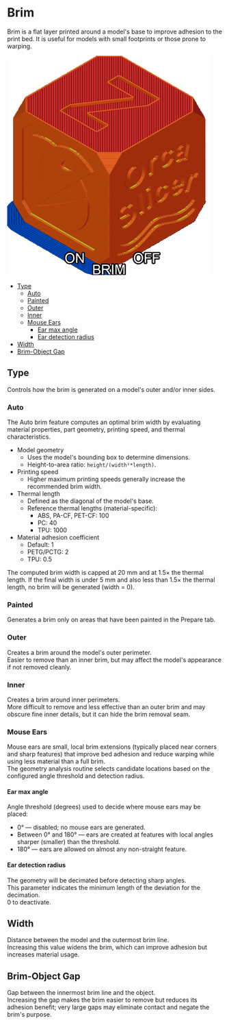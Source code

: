 # Brim

Brim is a flat layer printed around a model's base to improve adhesion to the print bed. It is useful for models with small footprints or those prone to warping.

![brim](https://github.com/SoftFever/OrcaSlicer/blob/main/doc/images/brim/brim.png)

- [Type](#type)
  - [Auto](#auto)
  - [Painted](#painted)
  - [Outer](#outer)
  - [Inner](#inner)
  - [Mouse Ears](#mouse-ears)
    - [Ear max angle](#ear-max-angle)
    - [Ear detection radius](#ear-detection-radius)
- [Width](#width)
- [Brim-Object Gap](#brim-object-gap)

## Type

Controls how the brim is generated on a model's outer and/or inner sides.

### Auto

The Auto brim feature computes an optimal brim width by evaluating material properties, part geometry, printing speed, and thermal characteristics.

- Model geometry
  - Uses the model's bounding box to determine dimensions.
  - Height-to-area ratio: `height/(width²*length)`.
- Printing speed
  - Higher maximum printing speeds generally increase the recommended brim width.
- Thermal length
  - Defined as the diagonal of the model's base.
  - Reference thermal lengths (material-specific):
    - ABS, PA-CF, PET-CF: 100
    - PC: 40
    - TPU: 1000
- Material adhesion coefficient
  - Default: 1
  - PETG/PCTG: 2
  - TPU: 0.5

The computed brim width is capped at 20 mm and at 1.5× the thermal length. If the final width is under 5 mm and also less than 1.5× the thermal length, no brim will be generated (width = 0).

### Painted

Generates a brim only on areas that have been painted in the Prepare tab.

### Outer

Creates a brim around the model's outer perimeter.  
Easier to remove than an inner brim, but may affect the model's appearance if not removed cleanly.

### Inner

Creates a brim around inner perimeters.  
More difficult to remove and less effective than an outer brim and may obscure fine inner details, but it can hide the brim removal seam.

### Mouse Ears

Mouse ears are small, local brim extensions (typically placed near corners and sharp features) that improve bed adhesion and reduce warping while using less material than a full brim.  
The geometry analysis routine selects candidate locations based on the configured angle threshold and detection radius.

#### Ear max angle

Angle threshold (degrees) used to decide where mouse ears may be placed:

- 0° — disabled; no mouse ears are generated.
- Between 0° and 180° — ears are created at features with local angles sharper (smaller) than the threshold.
- 180° — ears are allowed on almost any non-straight feature.

#### Ear detection radius

The geometry will be decimated before detecting sharp angles.  
This parameter indicates the minimum length of the deviation for the decimation.  
0 to deactivate.

## Width

Distance between the model and the outermost brim line.  
Increasing this value widens the brim, which can improve adhesion but increases material usage.

## Brim-Object Gap

Gap between the innermost brim line and the object.  
Increasing the gap makes the brim easier to remove but reduces its adhesion benefit; very large gaps may eliminate contact and negate the brim's purpose.
